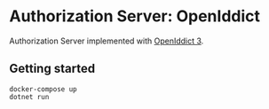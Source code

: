 # Authorization Server: OpenIddict
Authorization Server implemented with [OpenIddict 3](https://github.com/openiddict/openiddict-core).

## Getting started
    docker-compose up
    dotnet run
    
    
 